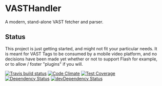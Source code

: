 # VASTHandler

A modern, stand-alone VAST fetcher and parser.

## Status

This project is just getting started, and might not fit your particular
needs. It is meant for VAST Tags to be consumed by a mobile video
platform, and no decisions have been made yet whether or not to support
Flash for example, or to allow / foster "plugins" if you will.

[![Travis build status](http://img.shields.io/travis/SponsorPay/vast-handler.svg?style=flat)](https://travis-ci.org/SponsorPay/vast-handler)
[![Code Climate](https://codeclimate.com/github/SponsorPay/vast-handler/badges/gpa.svg)](https://codeclimate.com/github/SponsorPay/vast-handler)
[![Test Coverage](https://codeclimate.com/github/SponsorPay/vast-handler/badges/coverage.svg)](https://codeclimate.com/github/SponsorPay/vast-handler)
[![Dependency Status](https://david-dm.org/SponsorPay/vast-handler.svg)](https://david-dm.org/SponsorPay/vast-handler)
[![devDependency Status](https://david-dm.org/SponsorPay/vast-handler/dev-status.svg)](https://david-dm.org/SponsorPay/vast-handler#info=devDependencies)

